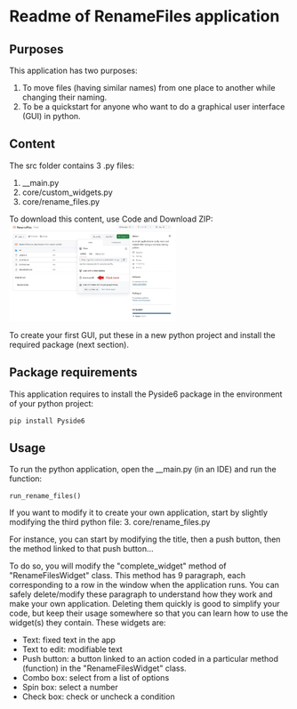 # Readme of RenameFiles application

## Purposes
This application has two purposes:
1. To move files (having similar names) from one place to another while changing their naming.
2. To be a quickstart for anyone who want to do a graphical user interface (GUI) in python.

## Content
The src folder contains 3 .py files:
1. __main.py
2. core/custom_widgets.py
3. core/rename_files.py

To download this content, use Code and Download ZIP:
<img
  src="https://github.com/Aurele-B/RenameFiles/blob/main/How_to_download_from_github.jpg"
  alt="Alt text"
  title="Watch were to click"
  style="display: inline-block; margin: 0 auto; max-width: 300px">

To create your first GUI, put these in a new python project and install the required package (next section).

## Package requirements
This application requires to install the Pyside6 package in the environment of your python project:
```
pip install Pyside6
```

## Usage
To run the python application, open the __main.py (in an IDE) and run the function:
```
run_rename_files()
```
If you want to modify it to create your own application, start by slightly modifying the third python file:
3. core/rename_files.py

For instance, you can start by modifying the title, then a push button, then the method linked to that push button...

To do so, you will modify the "complete_widget" method of "RenameFilesWidget" class. 
This method has 9 paragraph, each corresponding to a row in the window when the application runs.
You can safely delete/modify these paragraph to understand how they work and make your own application.
Deleting them quickly is good to simplify your code, 
but keep their usage somewhere so that you can learn how to use the widget(s) they contain. These widgets are:
- Text: fixed text in the app
- Text to edit: modifiable text
- Push button: a button linked to an action coded in a particular method (function) in the "RenameFilesWidget" class.
- Combo box: select from a list of options
- Spin box: select a number
- Check box: check or uncheck a condition
